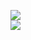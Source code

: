 [![](https://img.shields.io/badge/Made%20With-Github%20Spray-lightgrey.svg?style=for-the-badge&logo=github)](https://github.com/Annihil/github-spray#5841)  
[![](https://i.imgur.com/2DrTn0Z.gif)](https://github.com/Annihil/github-spray)